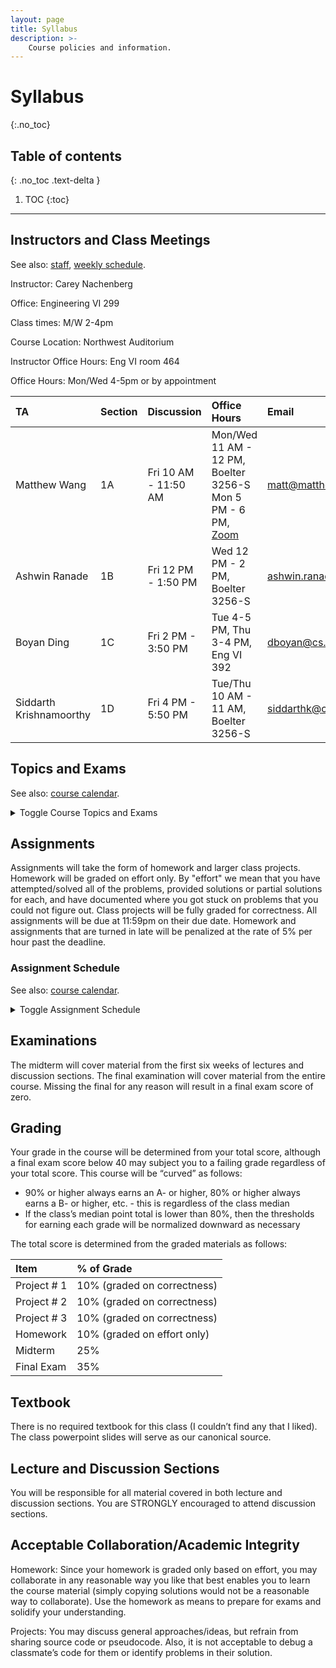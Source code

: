 ```yaml
---
layout: page
title: Syllabus
description: >-
    Course policies and information.
---
```


# Syllabus
{:.no_toc}

## Table of contents
{: .no_toc .text-delta }

1. TOC
{:toc}

----

## Instructors and Class Meetings

See also: [staff]({{site.baseurl}}/staff/), [weekly schedule]({{site.baseurl}}/schedule/).

Instructor: Carey Nachenberg

Office: Engineering VI 299

Class times: M/W 2-4pm

Course Location: Northwest Auditorium

Instructor Office Hours: Eng VI room 464

Office Hours: Mon/Wed 4-5pm or by appointment


| TA | Section | Discussion | Office Hours | Email |
|:---|:--------|:-----------|:-------------|:------|
| Matthew Wang | 1A | Fri 10 AM - 11:50 AM | Mon/Wed 11 AM - 12 PM, Boelter 3256-S<br/> Mon 5 PM - 6 PM, [Zoom](https://mattxw.com/zoom) | [matt@matthewwang.me](mailto:matt@matthewwang.me) |
| Ashwin Ranade | 1B | Fri 12 PM - 1:50 PM | Wed 12 PM - 2 PM, Boelter 3256-S | [ashwin.ranade@cs.ucla.edu](mailto:ashwin.ranade@cs.ucla.edu) |
| Boyan Ding | 1C | Fri 2 PM - 3:50 PM | Tue 4-5 PM, Thu 3-4 PM, Eng VI 392 | [dboyan@cs.ucla.edu](mailto:dboyan@cs.ucla.edu) |
| Siddarth Krishnamoorthy | 1D | Fri 4 PM - 5:50 PM | Tue/Thu 10 AM - 11 AM, Boelter 3256-S | [siddarthk@cs.ucla.edu](mailto:siddarthk@cs.ucla.edu) |


## Topics and Exams

See also: [course calendar]({{site.baseurl}}/calendar/).

<details markdown="0">
<summary markdown="0">Toggle Course Topics and Exams</summary>
<div markdown="1">
**Week 1: 9/26 and 9/28**

- Course Introduction
    - History, course methodology, syntax vs semantics, compilers/interpreters/linkers, Intro to functional programming
- Functional Programming, part 1
    - Haskell Intro, Haskell data types, list deep-dive, comprehensions

**Week 2: 10/3 and 10/5**

- Functional Programming, part 2
    - Haskell functions, local bindings, control flow (incl. guards), pattern matching, 1st-class and higher order functions
- Functional Programming, part 3
    - Map/filter/reduce, lambdas/closures, currying, partial application, algebraic data types, immutable data structures [FP guest interview: Simon Peyton Jones]

**Week 3: 10/10 and 10/12**

- Python, part 1
    - The Python shell, program execution, functions, types/variables, looping, classes/inheritance, objects and references, garbage collection, duck typing
- Python, part 2
    - Composite types (strings, lists, tuples, dictionaries, sets), parameter passing, exception handling, modules, functional influences

**Week 4: 10/17 and 10/19**

- Data palooza, part 1
    - Variables vs values, types, typing strategies (static vs. dynamic)
- Data palooza, part 2
    - Typing strategies, cont. (weak vs. strong), supertypes and subtypes, casting and conversion, scoping strategies (lexical vs. dynamic)

**Week 5: 10/24 and 10/26**

- Data palooza, part 3
    - Binding semantics (value, reference, object reference, name/need), memory safety (garbage collection, smart pointers, object destruction/finalization), mutability
- Function palooza, part 1
    - Parameter passing (pass-by-..., variadics, named parameters, etc)

**Week 6: 10/31 and 11/2**

- Function palooza, part 2 [FP guest interview: Bjarne Stroustrup]
    - Returning values and error handling (error objects, optionals, assertions/invariants, exceptions, panics)
- Midterm exam

**Week 7: 11/7 and 11/9**

- Function palooza, part 3
    - First-class functions (lambdas/closures across languages, capturing strategies), polymorphism (subtype, ad hoc, parametric - generics vs. templates)
- OOP palooza, part 1
    - OOP intro, OOP history, encapsulation, classes (class fields/methods, construction/destruction/finalization)

**Week 8: 11/14 and 11/16**   [OOP guest interview: Alan Kay, timing TBD]

- OOP palooza, part 2
    - Classes cont. (this and self, access modifiers, properties, accessors/mutators), inheritance approaches (interface, subclassing)
- OOP palooza, part 3
    - Inheritance approaches cont. (implementation, prototypal), inheritance topics (construction/destruction/finalization, method overriding, multiple inheritance, abstract classes/methods)

**Week 9: 11/21 and 11/23**

- OOP palooza, part 4
    - Inheritance topics cont. (inheritance and typing), subtype polymorphism, dynamic dispatch, design patterns, OOP design patterns (SOLID)
- Control palooza, part 1
    - Expression evaluation (associativity, order of evaluation), short circuiting, control statements (conditionals, iteration), iterators (objects, generators, via 1st-class functions)

**Week 10: 11/28 and 11/30**

- Control palooza, part 2
    - Concurrency (multi-threading, event loop), multithreading (fork-join), event-loop (events, chaining background operations - callbacks, promises, async/await)
- Logical programming
    - History, language overview, statements (facts, rules, goals), resolution, unification

**Finals Week**

- Final exam on Friday, December 9th, from 8am-11am
</div>
</details>

## Assignments

Assignments will take the form of homework and larger class projects. Homework will be graded on effort only. By "effort" we mean that you have attempted/solved all of the problems, provided solutions or partial solutions for each, and have documented where you got stuck on problems that you could not figure out. Class projects will be fully graded for correctness. All assignments will be due at 11:59pm on their due date. Homework and assignments that are turned in late will be penalized at the rate of 5% per hour past the deadline.

### Assignment Schedule

See also: [course calendar]({{site.baseurl}}/calendar/).

<details markdown="0">
<summary markdown="0">Toggle Assignment Schedule</summary>
<div markdown="1">
Week 1: 9/26 and 9/28

- 9/29 Homework 1 posted (basic Haskell topics, install Haskell and Python 3)

Week 2: 10/3 and 10/5

- 10/6 Homework 1 due
- 10/6 Homework 2 posted (advanced Haskell topics)

Week 3: 10/10 and 10/12

- 10/13 Homework 2 due
- 10/13 Homework 3 posted (Python topics)
- 10/13 Project 1 posted (v1 language implementation)

Week 4: 10/17 and 10/19

- 10/20 Homework 3 due
- 10/20 Homework 4 posted (typing, casting, scoping, binding strategies)

Week 5: 10/24 and 10/26

- 10/23 Project 1 due
- 10/27 Homework 4 due
- 10/27 Homework 5 posted (pass-by, error handling,lambdas/closures, polymorphism)
- 10/27 Project 2 posted (v2 language implementation)

Week 6: 10/31 and 11/2

- 11/2 Midterm
- 11/4 (fri) Homework 5 due

Week 7: 11/7 and 11/9

- 11/8 Project 2 due
- 11/11 Project 3 posted (v3 language implementation)

Week 8: 11/14 and 11/16

- 11/17 Homework 6 posted (OOP topics)

Week 9: 11/21 and 11/23

- 11/22 Project 3 due
- 11/23 Homework 6 due
- 11/23 Homework 7 posted (short circuiting, looping, iterators, concurrency, logic programming)

Week 10: 11/28 and 11/30

- 12/1 Homework 7 due
- 12/1 Homework 8 posted

Finals week:

- 12/8 Homework 8 due
</div>
</details>

## Examinations

The midterm will cover material from the first six weeks of lectures and discussion sections. The final examination will cover material from the entire course. Missing the final for any reason will result in a final exam score of zero.

## Grading

Your grade in the course will be determined from your total score, although a final exam score below 40 may subject you to a failing grade regardless of your total score. This course will be “curved” as follows:

- 90% or higher always earns an A- or higher, 80% or higher always earns a B- or higher, etc. - this is regardless of the class median
- If the class’s median point total is lower than 80%, then the thresholds for earning each grade will be normalized downward as necessary

The total score is determined from the graded materials as follows:


| Item         | % of Grade                  |
|:-------------|:----------------------------|
| Project # 1  | 10% (graded on correctness) |
| Project # 2  | 10% (graded on correctness) |
| Project # 3  | 10% (graded on correctness) |
| Homework     | 10% (graded on effort only) |
| Midterm      | 25%                         |
| Final Exam   | 35%                         |

## Textbook

There is no required textbook for this class (I couldn’t find any that I liked). The class powerpoint slides will serve as our canonical source.

## Lecture and Discussion Sections

You will be responsible for all material covered in both lecture and discussion sections. You are STRONGLY encouraged to attend discussion sections.


## Acceptable Collaboration/Academic Integrity

Homework: Since your homework is graded only based on effort, you may collaborate in any reasonable way you like that best enables you to learn the course material (simply copying solutions would not be a reasonable way to collaborate). Use the homework as means to prepare for exams and solidify your understanding.

Projects: You may discuss general approaches/ideas, but refrain from sharing source code or pseudocode. Also, it is not acceptable to debug a classmate’s code for them or identify problems in their solution.
